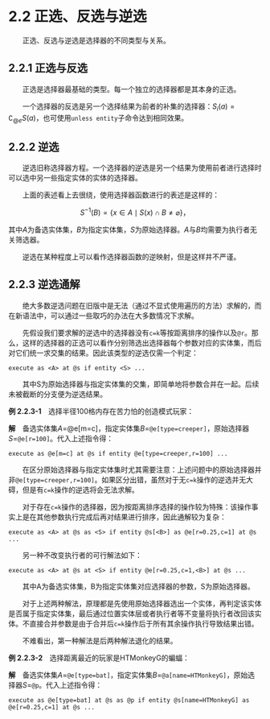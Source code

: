 # 2.2 正选、反选与逆选
&emsp;&emsp;正选、反选与逆选是选择器的不同类型与关系。

## 2.2.1 正选与反选
&emsp;&emsp;正选是选择器最基础的类型。每一个独立的选择器都是其本身的正选。

&emsp;&emsp;一个选择器的反选是另一个选择结果为前者的补集的选择器：$`S_i(a) = \complement_{@e} S(a)`$，也可使用`unless entity`子命令达到相同效果。

## 2.2.2 逆选
&emsp;&emsp;逆选旧称选择器方程。一个选择器的逆选是另一个结果为使用前者进行选择时可以选中另一些指定实体的实体的选择器。

&emsp;&emsp;上面的表述看上去很绕，使用选择器函数进行的表述是这样的：
```math
S^{-1}(B) = \left \{ x \in A \mid S(x) \cap B \neq \varnothing \right \}，
```
其中$`A`$为备选实体集，$`B`$为指定实体集，$`S`$为原始选择器。$`A`$与$`B`$均需要为执行者无关筛选器。

&emsp;&emsp;逆选在某种程度上可以看作选择器函数的逆映射，但是这样并不严谨。

## 2.2.3 逆选通解
&emsp;&emsp;绝大多数逆选问题在旧版中是无法（通过不显式使用遍历的方法）求解的，而在新语法中，可以通过一些取巧的办法在大多数情况下求解。

&emsp;&emsp;先假设我们要求解的逆选中的选择器没有``c=k``等按距离排序的操作以及``@r``。那么，这样的选择器的正选可以看作分别筛选出选择器每个参数对应的实体集，而后对它们统一求交集的结果。因此该类型的逆选仅需一个判定：
```
execute as <A> at @s if entity <S> ...
```
&emsp;&emsp;其中S为原始选择器与指定实体集的交集，即简单地将参数合并在一起。后续未被截断的分支便为逆选结果。

**例 2.2.3-1**&emsp;选择半径100格内存在苦力怕的创造模式玩家：

**解**&emsp;备选实体集$`A=`$@e[m=c]，指定实体集$`B=`$`@e[type=creeper]`，原始选择器$`S=`$`@e[r=100]`。代入上述指令得：
```
execute as @e[m=c] at @s if entity @e[type=creeper,r=100] ...
```
&emsp;&emsp;在区分原始选择器与指定实体集时尤其需要注意：上述问题中的原始选择器并非`@e[type=creeper,r=100]`。如果区分出错，虽然对于无`c=k`操作的逆选并无大碍，但是有`c=k`操作的逆选将会无法求解。

&emsp;&emsp;对于存在`c=k`操作的选择器，因为按距离排序选择的操作较为特殊：该操作事实上是在其他参数执行完成后再对结果进行排序，因此通解较为复杂：
```
execute as <A> at @s as <S> if entity @s[<B>] as @e[r=0.25,c=1] at @s ...
```
&emsp;&emsp;另一种不改变执行者的可行解法如下：
```
execute as <A> at @s at <S> if entity @e[r=0.25,c=1,<B>] at @s ...
```
&emsp;&emsp;其中A为备选实体集，B为指定实体集对应选择器的参数，S为原始选择器。

&emsp;&emsp;对于上述两种解法，原理都是先使用原始选择器选出一个实体，再判定该实体是否属于指定实体集，最后通过位置实体层或者执行者等不变量将执行者改回该实体。不直接合并参数是由于合并后`c=k`操作后于所有其余操作执行导致结果出错。

&emsp;&emsp;不难看出，第一种解法是后两种解法退化的结果。

**例 2.2.3-2**&emsp;选择距离最近的玩家是HTMonkeyG的蝙蝠：

**解**&emsp;备选实体集$`A=`$`@e[type=bat]`，指定实体集$`B=`$`@a[name=HTMonkeyG]`，原始选择器$`S=`$`@p`。代入上述指令得：
```
execute as @e[type=bat] at @s as @p if entity @s[name=HTMonkeyG] as @e[r=0.25,c=1] at @s ...
```